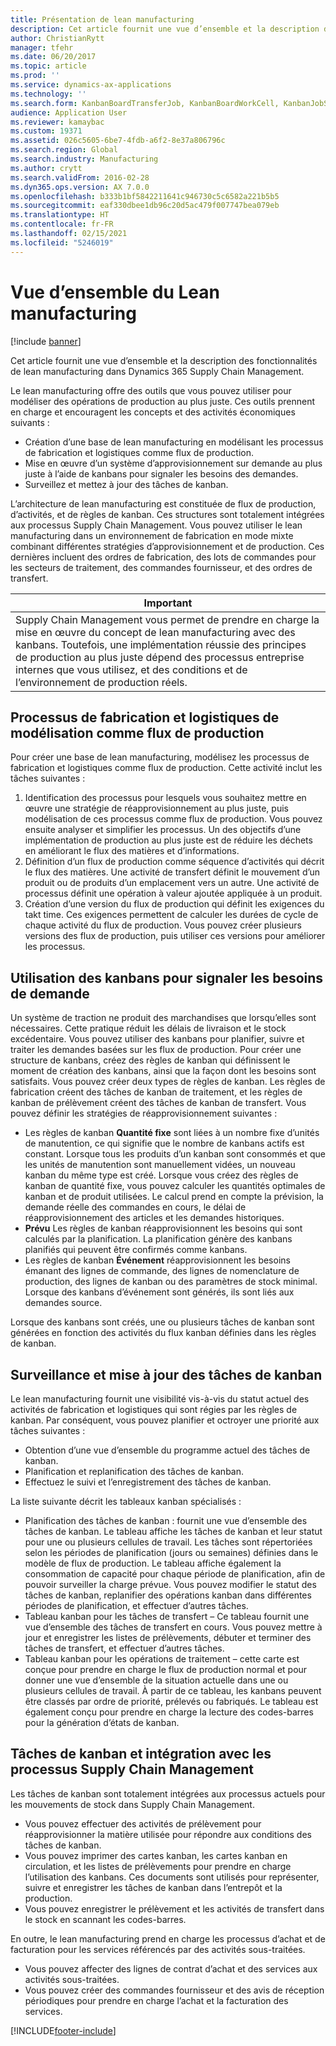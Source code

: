 ```yaml
---
title: Présentation de lean manufacturing
description: Cet article fournit une vue d’ensemble et la description des fonctionnalités de lean manufacturing dans Dynamics 365 Supply Chain Management.
author: ChristianRytt
manager: tfehr
ms.date: 06/20/2017
ms.topic: article
ms.prod: ''
ms.service: dynamics-ax-applications
ms.technology: ''
ms.search.form: KanbanBoardTransferJob, KanbanBoardWorkCell, KanbanJobSchedulingListPage, LeanProductionFlow, Kanban, KanbanQuantityOverview, KanbanAssignCard, KanbanCirculatingCards, KanbanRules, WHSKanbanWaveTableManagePickingListPool
audience: Application User
ms.reviewer: kamaybac
ms.custom: 19371
ms.assetid: 026c5605-6be7-4fdb-a6f2-8e37a806796c
ms.search.region: Global
ms.search.industry: Manufacturing
ms.author: crytt
ms.search.validFrom: 2016-02-28
ms.dyn365.ops.version: AX 7.0.0
ms.openlocfilehash: b333b1bf5842211641c946730c5c6582a221b5b5
ms.sourcegitcommit: eaf330dbee1db96c20d5ac479f007747bea079eb
ms.translationtype: HT
ms.contentlocale: fr-FR
ms.lasthandoff: 02/15/2021
ms.locfileid: "5246019"
---
```

# <a name="lean-manufacturing-overview"></a>Vue d’ensemble du Lean manufacturing

[!include [banner](../includes/banner.md)]

Cet article fournit une vue d’ensemble et la description des fonctionnalités de lean manufacturing dans Dynamics 365 Supply Chain Management.

Le lean manufacturing offre des outils que vous pouvez utiliser pour modéliser des opérations de production au plus juste. Ces outils prennent en charge et encouragent les concepts et des activités économiques suivants :
-   Création d’une base de lean manufacturing en modélisant les processus de fabrication et logistiques comme flux de production.
-   Mise en œuvre d’un système d’approvisionnement sur demande au plus juste à l’aide de kanbans pour signaler les besoins des demandes.
-   Surveillez et mettez à jour des tâches de kanban.

L’architecture de lean manufacturing est constituée de flux de production, d’activités, et de règles de kanban. Ces structures sont totalement intégrées aux processus Supply Chain Management. Vous pouvez utiliser le lean manufacturing dans un environnement de fabrication en mode mixte combinant différentes stratégies d’approvisionnement et de production. Ces dernières incluent des ordres de fabrication, des lots de commandes pour les secteurs de traitement, des commandes fournisseur, et des ordres de transfert.

| **Important**                                                                                                                                                                                                                                                                |
|------------------------------------------------------------------------------------------------------------------------------------------------------------------------------------------------------------------------------------------------------------------------------|
| Supply Chain Management vous permet de prendre en charge la mise en œuvre du concept de lean manufacturing avec des kanbans. Toutefois, une implémentation réussie des principes de production au plus juste dépend des processus entreprise internes que vous utilisez, et des conditions et de l’environnement de production réels. |

## <a name="modeling-manufacturing-and-logistics-processes-as-production-flows"></a>Processus de fabrication et logistiques de modélisation comme flux de production
Pour créer une base de lean manufacturing, modélisez les processus de fabrication et logistiques comme flux de production. Cette activité inclut les tâches suivantes :
1.  Identification des processus pour lesquels vous souhaitez mettre en œuvre une stratégie de réapprovisionnement au plus juste, puis modélisation de ces processus comme flux de production. Vous pouvez ensuite analyser et simplifier les processus. Un des objectifs d’une implémentation de production au plus juste est de réduire les déchets en améliorant le flux des matières et d’informations.
2.  Définition d’un flux de production comme séquence d’activités qui décrit le flux des matières. Une activité de transfert définit le mouvement d’un produit ou de produits d’un emplacement vers un autre. Une activité de processus définit une opération à valeur ajoutée appliquée à un produit.
3.  Création d’une version du flux de production qui définit les exigences du takt time. Ces exigences permettent de calculer les durées de cycle de chaque activité du flux de production. Vous pouvez créer plusieurs versions des flux de production, puis utiliser ces versions pour améliorer les processus.

## <a name="using-kanbans-to-signal-demand-requirements"></a>Utilisation des kanbans pour signaler les besoins de demande
Un système de traction ne produit des marchandises que lorsqu’elles sont nécessaires. Cette pratique réduit les délais de livraison et le stock excédentaire. Vous pouvez utiliser des kanbans pour planifier, suivre et traiter les demandes basées sur les flux de production. Pour créer une structure de kanbans, créez des règles de kanban qui définissent le moment de création des kanbans, ainsi que la façon dont les besoins sont satisfaits. Vous pouvez créer deux types de règles de kanban. Les règles de fabrication créent des tâches de kanban de traitement, et les règles de kanban de prélèvement créent des tâches de kanban de transfert. Vous pouvez définir les stratégies de réapprovisionnement suivantes :
-   Les règles de kanban **Quantité fixe** sont liées à un nombre fixe d’unités de manutention, ce qui signifie que le nombre de kanbans actifs est constant. Lorsque tous les produits d’un kanban sont consommés et que les unités de manutention sont manuellement vidées, un nouveau kanban du même type est créé. Lorsque vous créez des règles de kanban de quantité fixe, vous pouvez calculer les quantités optimales de kanban et de produit utilisées. Le calcul prend en compte la prévision, la demande réelle des commandes en cours, le délai de réapprovisionnement des articles et les demandes historiques.
-   **Prévu** Les règles de kanban réapprovisionnent les besoins qui sont calculés par la planification. La planification génère des kanbans planifiés qui peuvent être confirmés comme kanbans.
-   Les règles de kanban **Événement** réapprovisionnent les besoins émanant des lignes de commande, des lignes de nomenclature de production, des lignes de kanban ou des paramètres de stock minimal. Lorsque des kanbans d’événement sont générés, ils sont liés aux demandes source.

Lorsque des kanbans sont créés, une ou plusieurs tâches de kanban sont générées en fonction des activités du flux kanban définies dans les règles de kanban.

## <a name="monitoring-and-maintaining-kanban-jobs"></a> Surveillance et mise à jour des tâches de kanban
Le lean manufacturing fournit une visibilité vis-à-vis du statut actuel des activités de fabrication et logistiques qui sont régies par les règles de kanban. Par conséquent, vous pouvez planifier et octroyer une priorité aux tâches suivantes :

-   Obtention d’une vue d’ensemble du programme actuel des tâches de kanban.
-   Planification et replanification des tâches de kanban.
-   Effectuez le suivi et l’enregistrement des tâches de kanban.

La liste suivante décrit les tableaux kanban spécialisés :
-   Planification des tâches de kanban : fournit une vue d’ensemble des tâches de kanban. Le tableau affiche les tâches de kanban et leur statut pour une ou plusieurs cellules de travail. Les tâches sont répertoriées selon les périodes de planification (jours ou semaines) définies dans le modèle de flux de production. Le tableau affiche également la consommation de capacité pour chaque période de planification, afin de pouvoir surveiller la charge prévue. Vous pouvez modifier le statut des tâches de kanban, replanifier des opérations kanban dans différentes périodes de planification, et effectuer d’autres tâches.
-   Tableau kanban pour les tâches de transfert – Ce tableau fournit une vue d’ensemble des tâches de transfert en cours. Vous pouvez mettre à jour et enregistrer les listes de prélèvements, débuter et terminer des tâches de transfert, et effectuer d’autres tâches.
-   Tableau kanban pour les opérations de traitement – cette carte est conçue pour prendre en charge le flux de production normal et pour donner une vue d’ensemble de la situation actuelle dans une ou plusieurs cellules de travail. À partir de ce tableau, les kanbans peuvent être classés par ordre de priorité, prélevés ou fabriqués. Le tableau est également conçu pour prendre en charge la lecture des codes-barres pour la génération d’états de kanban.

## <a name="kanban-jobs-and-integration-with-supply-chain-management-processes"></a>Tâches de kanban et intégration avec les processus Supply Chain Management
Les tâches de kanban sont totalement intégrées aux processus actuels pour les mouvements de stock dans Supply Chain Management.
-   Vous pouvez effectuer des activités de prélèvement pour réapprovisionner la matière utilisée pour répondre aux conditions des tâches de kanban.
-   Vous pouvez imprimer des cartes kanban, les cartes kanban en circulation, et les listes de prélèvements pour prendre en charge l’utilisation des kanbans. Ces documents sont utilisés pour représenter, suivre et enregistrer les tâches de kanban dans l’entrepôt et la production.
-   Vous pouvez enregistrer le prélèvement et les activités de transfert dans le stock en scannant les codes-barres.

En outre, le lean manufacturing prend en charge les processus d’achat et de facturation pour les services référencés par des activités sous-traitées.
-   Vous pouvez affecter des lignes de contrat d’achat et des services aux activités sous-traitées.
-   Vous pouvez créer des commandes fournisseur et des avis de réception périodiques pour prendre en charge l’achat et la facturation des services.







[!INCLUDE[footer-include](../../includes/footer-banner.md)]